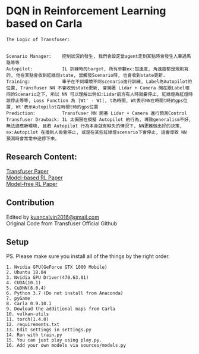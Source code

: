 # DQN in Reinforcement Learning based on Carla

```
The Logic of Transfuser: 


Scenario Manager:    控制狀況的發生, 我們會設定當agent走到某點時會發生人車過馬路等等    
Autopilot:           IL 訓練時的target, 所有參數ex:加速度, 角速度都是規則寫的, 他在某點會收到紅綠燈state, 當觸發Scenario時, 也會收到state更新. 
Training:            車子在不同環境不同scenario進行訓練, Label為Autopilot的位置, Transfuser NN 不會收到state更新, 會開著 Lidar + Camera 開在跟Label相同的Scenario之下, 所以 NN 可以理解出例如:Lidar前方有人時就要停止, 紅綠燈為紅燈時該停止等等, Loss Function 為 |Wt' - Wt|, t為時間, Wt表示NN在時間t時的gps位置, Wt'表示Autopilot在時間t時的gps位置    
Prediction:          Transfuser NN 開著 Lidar + Camera 進行預測Control   
Transfuser Drawback: IL 太侷限在模擬 Autopilot 的行為, 導致generalism不好, 無法適應新環境, 且若 Autopilot 行為本身就有缺失的情況下, NN更難做出好的決策, ex:Autopilot 在撞到人後會停止, 或是在某些紅綠燈scenario下會停止, 這會導致 NN 預測時會常常中途停下來。 
```


## Research Content:  
[Transfuser Paper](https://arxiv.org/pdf/2104.09224.pdf)    
[Model-based RL Paper](https://arxiv.org/abs/2105.00636)    
[Model-free RL Paper](https://arxiv.org/abs/1911.10868)   

## Contribution  
Edited by kuancalvin2016@gmail.com  
Original Code from Transfuser Official Github  

## Setup
PS. Please make sure you install all of the things by the right order.  

```
1. Nvidia GPU(GeForce GTX 1080 Mobile)  
2. Ubuntu 18.04   
3. Nvidia GPU Driver(470.63.01)  
4. CUDA(10.1)  
5. CuDNN(8.0.4)
6. Python 3.7 (Do not install from Anaconda) 
7. pyGame
8. Carla 0.9.10.1   
9. Dowload the additional maps from Carla  
10. vulkan-utils  
11. torch(1.4.0)  
12. requirements.txt  
13. Edit settings in settings.py
14. Run with train.py
15. You can just play using play.py.
16. Add your own models via sources/models.py
```
